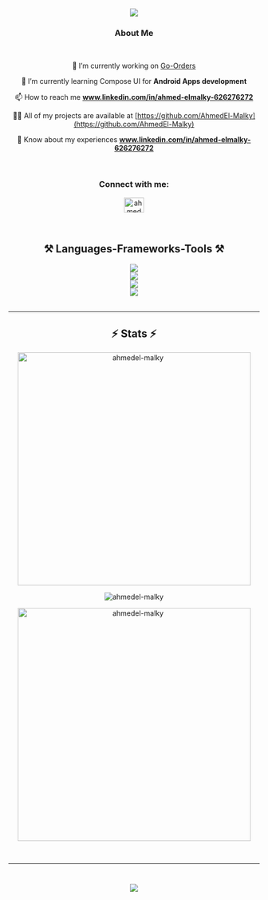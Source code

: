 <h1 align="center">
    <img src="https://readme-typing-svg.herokuapp.com/?font=Righteous&size=38&center=true&vCenter=true&width=700&color=5c7cfa&height=70&duration=4000&lines=Hello+There!+👋;+I'm+Ahmed+El_malky;+Computer+scinece+student;+Android+App+and+KMP+Developer;" />
</h1>
<h3 align="center">About Me</h3><br>


<div align="center">
  
 🔭 I’m currently working on [Go-Orders](https://github.com/AhmedEl-Malky/Go-Orders.git)

 🌱 I’m currently learning Compose UI for **Android Apps development**

 📫 How to reach me **www.linkedin.com/in/ahmed-elmalky-626276272**

 👨‍💻 All of my projects are available at [https://github.com/AhmedEl-Malky](https://github.com/AhmedEl-Malky)

 📄 Know about my experiences **www.linkedin.com/in/ahmed-elmalky-626276272**

 </div>
<br/>

<h3 align="center">Connect with me:</h3>
<p align="center">
<a href="https://linkedin.com/in/ahmed elmalky" target="blank"><img align="center" src="https://raw.githubusercontent.com/rahuldkjain/github-profile-readme-generator/master/src/images/icons/Social/linked-in-alt.svg" alt="ahmed elmalky" height="30" width="40" /></a>
</p><br/>


<h2 align="center">⚒️ Languages-Frameworks-Tools ⚒️</h2>
<div align="center">
    <img src="https://skillicons.dev/icons?i=c,cpp,java,kotlin,py" /><br/>
    <img src="https://skillicons.dev/icons?i=androidstudio,materialui,postman,sqlite,git" /><br/>
    <img src="https://skillicons.dev/icons?i=github,linux,figma,ps,ai" /><br/>
    <img src="https://skillicons.dev/icons?i=ae,discord,gradle,linkedin,obsidian" /><br/>
    
    
</div><br/><hr/>

<h2 align="center">⚡ Stats ⚡</h2>
<p align="center"><img align="center" src="https://github-readme-streak-stats.herokuapp.com/?user=ahmedel-malky&" alt="ahmedel-malky" width="467px" /></p>
<p align="center"><img align="center" src="https://github-readme-stats.vercel.app/api?username=ahmedel-malky&rank_icon=github&show_icons=true&locale=en" alt="ahmedel-malky" /></p>
<p align="center"><img align="center" src="https://github-readme-stats.vercel.app/api/top-langs?username=ahmedel-malky&show_icons=true&locale=en&layout=compact" alt="ahmedel-malky" width="467px"/></p><br/><hr/>

<h1 align="center">
    <img src="https://readme-typing-svg.herokuapp.com/?font=Righteous&size=40&color=5c7cfa&center=true&vCenter=true&width=700&height=70&duration=4000&lines=Thanks+For+visiting+❤️;+Enjoy+your+tour✌️" />
</h1>
